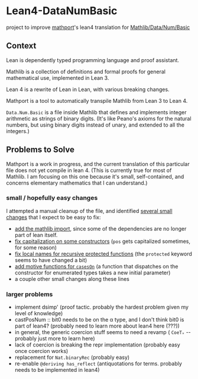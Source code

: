 # Lean4-DataNumBasic
project to improve [mathport](https://github.com/leanprover-community/mathport)'s lean4 translation for [Mathlib/Data/Num/Basic](https://github.com/leanprover-community/mathlib3port/blob/master/Mathbin/Data/Num/Basic.lean)

## Context

Lean is dependently typed programming language and proof assistant.

Mathlib is a collection of definitions and formal proofs for general mathematical use, implemented in Lean 3.

Lean 4 is a rewrite of Lean in Lean, with various breaking changes.

Mathport is a tool to automatically transpile Mathlib from Lean 3 to Lean 4.

`Data.Num.Basic` is a file inside Mathlib that defines and implements integer arithmetic as strings of binary digits. (It's like Peano's axioms for the natural numbers, but using binary digits instead of unary, and extended to all the integers.)

## Problems to Solve

Mathport is a work in progress, and the current translation of this particular file does not yet compile in lean 4. (This is currently true for most of Mathlib. I am focusing on this one because it's small, self-contained, and concerns elementary mathematics that I can understand.)

### small / hopefully easy changes

I attempted a manual cleanup of the file, and identified [several small changes](https://github.com/tangentstorm/tangentlabs/commits/master/lean4/Bin/Lean4DataNumBasic.lean) that I expect to be easy to fix:

- [add the mathlib import](https://github.com/tangentstorm/tangentlabs/commit/42718f20803fb540a241b77990b9411943c4fa60), since some of the dependencies are no longer part of lean itself.
- [fix capitalization on some constructors](https://github.com/tangentstorm/tangentlabs/commit/cf81131f36c5a697cb0cf2c46ad22f9bb0d38f07) (`pos` gets capitalized sometimes, for some reason)
- [fix local names for recursive protected functions](https://github.com/tangentstorm/tangentlabs/commit/934d047d35e03b26f8e3ef4dd817a8f5c58eb085) (the `protected` keyword seems to have changed a bit)
- [add motive functions for `casesOn`](https://github.com/tangentstorm/tangentlabs/commit/8cc8ee689a97c1b6f74fa9cc123432d71eee95dc) (a function that dispatches on the constructor for enumerated types takes a new initial parameter)
- a couple other small changes along these lines

### larger problems

- implement dsimp' (proof tactic. probably the hardest problem given my level of knowledge)
- castPosNum :: bit0 needs to be on the α type, and I don't think bit0 is part of lean4? (probably need to learn more about lean4 here (???))
- in general, the generic coercion stuff seems to need a revamp ( `CoeTₓ` -- probably just more to learn here)
- lack of coercion is breaking the repr implementation (probably easy once coercion works)
- replacement for `Nat.binaryRec` (probably easy)
- re-enable `@deriving has_reflect` (antiquotations for terms. probably needs to be implemented in lean4)

